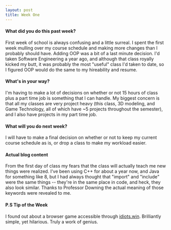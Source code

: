 ```yaml
---
layout: post
title: Week One
---
```


#### What did you do this past week?

First week of school is always confusing and a little surreal. I spent the first week mulling over my course schedule and making more changes than I probably should have. Adding OOP was a bit of a last minute decision. I'd taken Software Engineering a year ago, and although that class royally kicked my butt, it was probably the most "useful" class I'd taken to date, so I figured OOP would do the same to my hireability and resume.

#### What's in your way?

I'm having to make a lot of decisions on whether or not 15 hours of class plus a part time job is something that I can handle. My biggest concern is that all my classes are very project heavy (this class, 3D modeling, and Game Technology, all of which have ~5 projects throughout the semester), and I also have projects in my part time job.

#### What will you do next week?
I will have to make a final decision on whether or not to keep my current course schedule as is, or drop a class to make my workload easier.

#### Actual blog content

From the first day of class my fears that the class will actually teach me new things were realized. I've been using C++ for about a year now, and Java for something like 8, but I had always thought that "import" and "include" were the same things -- they're in the same place in code, and heck, they also look similar. Thanks to Professor Downing the actual meaning of those keywords were revealed to me. 

#### P.S Tip of the Week
I found out about a browser game accessible through [idiots.win](http://idiots.win). Brilliantly simple, yet hilarious. Truly a work of genius.
